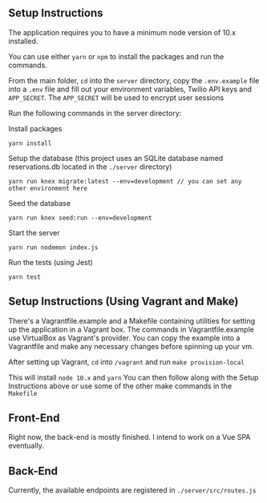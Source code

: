 ## Setup Instructions
The application requires you to have a minimum node version of 10.x installed.


You can use either `yarn` or `npm` to install the packages and run the commands.

 From the main folder, `cd` into the `server` directory, copy the `.env.example` file into a `.env` file and fill out your environment variables, Twilio API keys and `APP_SECRET`. The `APP_SECRET` will be used to encrypt user sessions

Run the following commands in the server directory:

Install packages

    yarn install

Setup the database (this project uses an SQLite database named reservations.db located in the `./server` directory)

    yarn run knex migrate:latest --env=development // you can set any other environment here

Seed the database

    yarn run knex seed:run --env=development

Start the server

    yarn run nodemon index.js

Run the tests (using Jest)

    yarn test

## Setup Instructions (Using Vagrant and Make)
There's a Vagrantfile.example and a Makefile containing utilities for setting up the application in a Vagrant box. The commands in Vagrantfile.example use VirtualBox as Vagrant's provider. You can copy the example into a Vagrantfile and make any necessary changes before spinning up your vm.

After setting up Vagrant, `cd` into `/vagrant` and run `make provision-local`

This will install  `node 10.x` and `yarn` You can then follow along with the Setup Instructions above or use some of the other make commands in the `Makefile`

## Front-End
Right now, the back-end is mostly finished. I intend to work on a Vue SPA eventually. 

## Back-End
Currently, the available endpoints are registered in `./server/src/routes.js`
